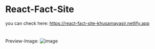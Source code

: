 # React-Fact-Site

you can check here: https://react-fact-site-khusamayasir.netlify.app

#
Preview-Image:
![image](https://user-images.githubusercontent.com/66178232/164970519-a3b4feb1-db8c-403e-9f16-4f314dc55a2a.png)

